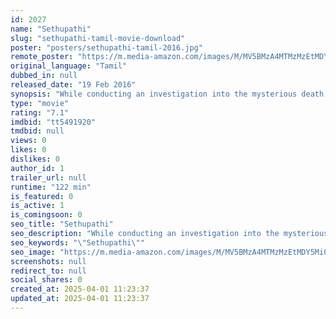 ```yaml
---
id: 2027
name: "Sethupathi"
slug: "sethupathi-tamil-movie-download"
poster: "posters/sethupathi-tamil-2016.jpg"
remote_poster: "https://m.media-amazon.com/images/M/MV5BMzA4MTMzMzEtMDY5Mi00NTU0LWIyOGQtNmYxNzZmNWFmYWU3XkEyXkFqcGc@._V1_SX300.jpg"
original_language: "Tamil"
dubbed_in: null
released_date: "19 Feb 2016"
synopsis: "While conducting an investigation into the mysterious death of a fellow officer, a cop's own reputation is questioned when a suspect in his custody is shot."
type: "movie"
rating: "7.1"
imdbid: "tt5491920"
tmdbid: null
views: 0
likes: 0
dislikes: 0
author_id: 1
trailer_url: null
runtime: "122 min"
is_featured: 0
is_active: 1
is_comingsoon: 0
seo_title: "Sethupathi"
seo_description: "While conducting an investigation into the mysterious death of a fellow officer, a cop's own reputation is questioned when a suspect in his custody is shot."
seo_keywords: "\"Sethupathi\""
seo_image: "https://m.media-amazon.com/images/M/MV5BMzA4MTMzMzEtMDY5Mi00NTU0LWIyOGQtNmYxNzZmNWFmYWU3XkEyXkFqcGc@._V1_SX300.jpg"
screenshots: null
redirect_to: null
social_shares: 0
created_at: 2025-04-01 11:23:37
updated_at: 2025-04-01 11:23:37
---
```


